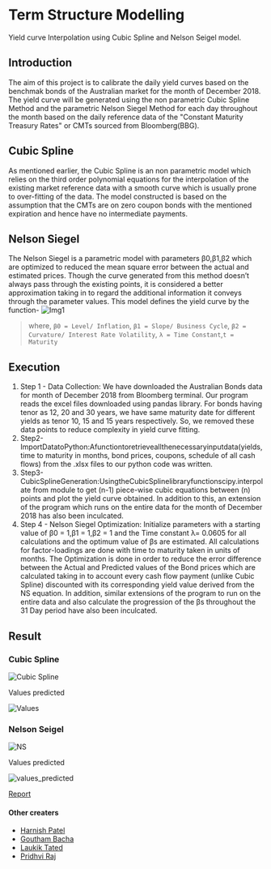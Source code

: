 # Term Structure Modelling
Yield curve Interpolation using Cubic Spline and Nelson Seigel model.


## Introduction
The aim of this project is to calibrate the daily yield curves based on the benchmak
bonds of the Australian market for the month of December 2018. The yield curve will
be generated using the non parametric Cubic Spline Method and the parametric Nelson
Siegel Method for each day throughout the month based on the daily reference data of
the "Constant Maturity Treasury Rates" or CMTs sourced from Bloomberg(BBG).

## Cubic Spline
As mentioned earlier, the Cubic Spline is an non parametric model which relies on the third order polynomial equations for the interpolation of the existing market reference data with a smooth curve which is usually prone to over-fitting of the data. The model constructed is based on the assumption that the CMTs are on zero coupon bonds with the mentioned expiration and hence have no intermediate payments.

## Nelson Siegel
The Nelson Siegel is a parametric model with parameters β0,β1,β2 which are optimized to reduced the mean square error between the actual and estimated prices. Though the curve generated from this method doesn’t always pass through the existing points, it is considered a better approximation taking in to regard the additional information it conveys through the parameter values. This model defines the yield curve by the function-
 ![Img1](https://github.com/supreeth8/Term_structure_modeling/blob/master/Misc/NS_equation.png)
> where, `β0 = Level/ Inflation`,
`β1 = Slope/ Business Cycle`, 
`β2 = Curvature/ Interest Rate Volatility`, 
`λ = Time Constant`,`t = Maturity`

## Execution
1. Step 1 - Data Collection: We have downloaded the Australian Bonds data for month of December 2018 from Bloomberg terminal. Our program reads the excel files downloaded using pandas library. For bonds having tenor as 12, 20 and 30 years, we have same maturity date for different yields as tenor 10, 15 and 15 years respectively. So, we removed these data points to reduce complexity in yield curve fitting.
2. Step2-ImportDatatoPython:Afunctiontoretrieveallthenecessaryinputdata(yields, time to maturity in months, bond prices, coupons, schedule of all cash flows) from the .xlsx files to our python code was written.
3. Step3-CubicSplineGeneration:UsingtheCubicSplinelibraryfunctionscipy.interpolate from module to get (n-1) piece-wise cubic equations between (n) points and plot the yield curve obtained. In addition to this, an extension of the program which runs on the entire data for the month of December 2018 has also been inculcated.
4. Step 4 - Nelson Siegel Optimization: Initialize parameters with a starting value of β0 = 1,β1 = 1,β2 = 1 and the Time constant λ= 0.0605 for all calculations and the optimum value of βs are estimated. All calculations for factor-loadings are done with time to maturity taken in units of months. The Optimization is done in order to reduce the error difference between the Actual and Predicted values of the Bond prices which are calculated taking in to account every cash flow payment (unlike Cubic Spline) discounted with its corresponding yield value derived from the NS equation. In addition, similar extensions of the program to run on the entire data and also calculate the progression of the βs throughout the 31 Day period have also been inculcated.

## Result
### Cubic Spline
 
 ![Cubic Spline](https://github.com/supreeth8/Term_structure_modeling/blob/master/Misc/Cubic%20Spline.png)
 
 Values predicted
 
 
 ![Values](https://github.com/supreeth8/Term_structure_modeling/blob/master/Misc/Predicted_cubic_spline_values.png)
 
 
### Nelson Seigel
 ![NS](https://github.com/supreeth8/Term_structure_modeling/blob/master/Misc/Nelson%20Seigel.png)
 
 Values predicted
 
 
 ![values_predicted](https://github.com/supreeth8/Term_structure_modeling/blob/master/Misc/Predicted_NS.png)

[Report](https://github.com/supreeth8/YieldCurve_interpolation/blob/master/Project_report.pdf)


#### Other creaters
- [Harnish Patel](https://www.linkedin.com/in/patel-harnish/)
- [Goutham Bacha](https://www.linkedin.com/in/gouthambacha/)
- [Laukik Tated ](https://www.linkedin.com/in/laukiktated/)
- [Pridhvi Raj](https://www.linkedin.com/in/pridhviraj-r-596a00173/)
